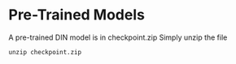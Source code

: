 # Pre-Trained Models

A pre-trained DIN model is in checkpoint.zip
Simply unzip the file
```
unzip checkpoint.zip
```

